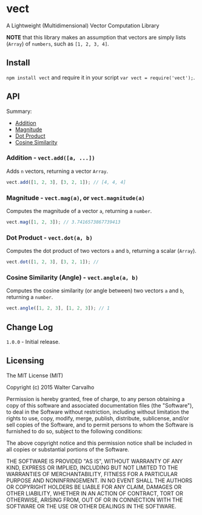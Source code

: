 # vect
A Lightweight (Multidimensional) Vector Computation Library

**NOTE** that this library makes an assumption that vectors are simply lists (`Array`) of `numbers`, such as `[1, 2, 3, 4]`.

## Install

`npm install vect` and require it in your script `var vect = require('vect');`.

## API

Summary:
  - [Addition](#addition---vectadd)
  - [Magnitude](#magnitude---vectmaga-or-vectmagnitudea)
  - [Dot Product](#dot-product---vectdota-b)
  - [Cosine Similarity](#cosine-similarity-angle---vectanglea-b)

### Addition - `vect.add([a, ...])`
Adds `n` vectors, returning a vector `Array`.
```js
vect.add([1, 2, 3], [3, 2, 1]); // [4, 4, 4]
```

### Magnitude - `vect.mag(a)`, or `vect.magnitude(a)`
Computes the magnitude of a vector `a`, returning a `number`.
```js
vect.mag([1, 2, 3]); // 3.7416573867739413
```

### Dot Product - `vect.dot(a, b)`
Computes the dot product of two vectors `a` and `b`, returning a scalar (`Array`).
```js
vect.dot([1, 2, 3], [3, 2, 1]); //
```

### Cosine Similarity (Angle) - `vect.angle(a, b)`
Computes the cosine similarity (or angle between) two vectors `a` and `b`, returning a `number`.
```js
vect.angle([1, 2, 3], [1, 2, 3]); // 1
```

## Change Log
`1.0.0` - Initial release.

## Licensing

The MIT License (MIT)

Copyright (c) 2015 Walter Carvalho

Permission is hereby granted, free of charge, to any person obtaining a copy
of this software and associated documentation files (the "Software"), to deal
in the Software without restriction, including without limitation the rights
to use, copy, modify, merge, publish, distribute, sublicense, and/or sell
copies of the Software, and to permit persons to whom the Software is
furnished to do so, subject to the following conditions:

The above copyright notice and this permission notice shall be included in
all copies or substantial portions of the Software.

THE SOFTWARE IS PROVIDED "AS IS", WITHOUT WARRANTY OF ANY KIND, EXPRESS OR
IMPLIED, INCLUDING BUT NOT LIMITED TO THE WARRANTIES OF MERCHANTABILITY,
FITNESS FOR A PARTICULAR PURPOSE AND NONINFRINGEMENT. IN NO EVENT SHALL THE
AUTHORS OR COPYRIGHT HOLDERS BE LIABLE FOR ANY CLAIM, DAMAGES OR OTHER
LIABILITY, WHETHER IN AN ACTION OF CONTRACT, TORT OR OTHERWISE, ARISING FROM,
OUT OF OR IN CONNECTION WITH THE SOFTWARE OR THE USE OR OTHER DEALINGS IN
THE SOFTWARE.
